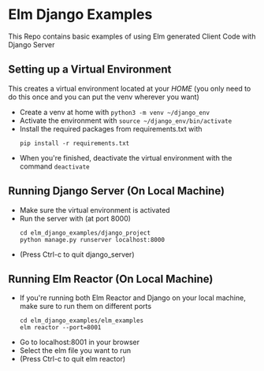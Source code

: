# Elm Django Examples
This Repo contains basic examples of using Elm generated Client Code with Django Server 

## Setting up a Virtual Environment

This creates a virtual environment located at your
*HOME* (you only need to do this once and you can put the venv wherever you want)
- Create a venv at home with `python3 -m venv ~/django_env`
- Activate the environment with `source ~/django_env/bin/activate`
- Install the required packages from requirements.txt with
  ~~~~
  pip install -r requirements.txt
  ~~~~
- When you're finished, deactivate the virtual environment with the command `deactivate`

## Running Django Server (On Local Machine)

- Make sure the virtual environment is activated
- Run the server with (at port 8000)
  ~~~~
  cd elm_django_examples/django_project
  python manage.py runserver localhost:8000
  ~~~~
- (Press Ctrl-c to quit django_server)

## Running Elm Reactor (On Local Machine)
- If you're running both Elm Reactor and Django on your local machine, make sure to run them on different ports
  ~~~~
  cd elm_django_examples/elm_examples
  elm reactor --port=8001
  ~~~~
- Go to localhost:8001 in your browser
- Select the elm file you want to run
- (Press Ctrl-c to quit elm reactor)
